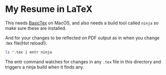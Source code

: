 # My Resume in LaTeX

This needs [BasicTex](https://www.tug.org/mactex/morepackages.html) on MacOS, and also needs a build tool called `ninja` so make sure these are installed.

And for your changes to be reflected on PDF output as in when you change .tex file(Hot reload!).

```bash
ls *.tex | entr ninja
```

The entr command watches for changes in any `.tex` file in this directory and triggers a ninja build when it finds any.
